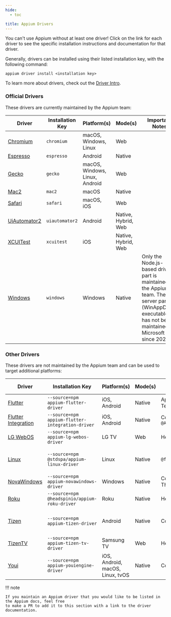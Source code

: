 ```yaml
---
hide:
  - toc

title: Appium Drivers
---
```


You can't use Appium without at least one driver! Click on the link for each driver to see the
specific installation instructions and documentation for that driver.

Generally, drivers can be installed using their listed installation key, with the following command:
```
appium driver install <installation key>
```

To learn more about drivers, check out the [Driver Intro](../intro/drivers.md).

### Official Drivers

These drivers are currently maintained by the Appium team:

|Driver|Installation Key|Platform(s)|Mode(s)|Important Notes|
|--|--|--|--|--|
|[Chromium](https://github.com/appium/appium-chromium-driver)|`chromium`|macOS, Windows, Linux|Web||
|[Espresso](https://github.com/appium/appium-espresso-driver)|`espresso`|Android|Native||
|[Gecko](https://github.com/appium/appium-geckodriver)|`gecko`|macOS, Windows, Linux, Android|Web||
|[Mac2](https://github.com/appium/appium-mac2-driver)|`mac2`|macOS|Native||
|[Safari](https://github.com/appium/appium-safari-driver)|`safari`|macOS, iOS|Web||
|[UiAutomator2](https://github.com/appium/appium-uiautomator2-driver)|`uiautomator2`|Android|Native, Hybrid, Web||
|[XCUITest](https://github.com/appium/appium-xcuitest-driver)|`xcuitest`|iOS|Native, Hybrid, Web||
|[Windows](https://github.com/appium/appium-windows-driver)|`windows`|Windows|Native|Only the Node.js-based driver part is maintained by the Appium team. The server part (WinAppDriver executable) has not been maintained by Microsoft since 2022|

### Other Drivers

These drivers are not maintained by the Appium team and can be used to target additional platforms:

|Driver|Installation Key|Platform(s)|Mode(s)|Supported By|Important Notes|
|--|--|--|--|--|--|
|[Flutter](https://github.com/appium/appium-flutter-driver)|`--source=npm appium-flutter-driver`|iOS, Android|Native|Appium Team/Community||
|[Flutter Integration](https://github.com/AppiumTestDistribution/appium-flutter-integration-driver)|`--source=npm appium-flutter-integration-driver`|iOS, Android|Native|Community / `@AppiumTestDistribution`||
|[LG WebOS](https://github.com/headspinio/appium-lg-webos-driver)|`--source=npm appium-lg-webos-driver`|LG TV|Web|HeadSpin||
|[Linux](https://github.com/fantonglang/appium-linux-driver)|`--source=npm @stdspa/appium-linux-driver`|Linux|Native|`@fantonglang`|Not maintained since 2022|
|[NovaWindows](https://github.com/AutomateThePlanet/appium-novawindows-driver)|`--source=npm appium-novawindows-driver`|Windows|Native|Community / Automate The Planet||
|[Roku](https://github.com/headspinio/appium-roku-driver)|`--source=npm @headspinio/appium-roku-driver`|Roku|Native|HeadSpin||
|[Tizen](https://github.com/Samsung/appium-tizen-driver)|`--source=npm appium-tizen-driver`|Android|Native|Community / Samsung|Not maintained since 2020|
|[TizenTV](https://github.com/headspinio/appium-tizen-tv-driver)|`--source=npm appium-tizen-tv-driver`|Samsung TV|Web|HeadSpin||
|[Youi](https://github.com/YOU-i-Labs/appium-youiengine-driver)|`--source=npm appium-youiengine-driver`|iOS, Android, macOS, Linux, tvOS|Native|Community / You.i|Not maintained since 2022|

!!! note

    If you maintain an Appium driver that you would like to be listed in the Appium docs, feel free
    to make a PR to add it to this section with a link to the driver documentation.
